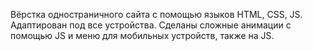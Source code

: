 Вёрстка одностраничного сайта с помощью языков HTML, CSS, JS. 
Адаптирован под все устройства. 
Сделаны сложные анимации с помощью JS и меню для мобильных устройств, также на JS.
